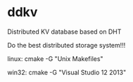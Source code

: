 # ddkv
Distributed KV database based on DHT

Do the best distributed storage system!!!

linux:
cmake -G "Unix Makefiles"

win32:
cmake -G "Visual Studio 12 2013"
